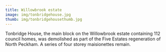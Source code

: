 ```yaml
---
title: Willowbrook estate
image: img/tonbridgehouse.jpg
thumb: img/tonbridgehousethumb.jpg
---
```

Tonbridge House, the main block on the Willowbrook estate containing 112 council homes, was demolished as part of the Five Estates regeneration of North Peckham.  A series of four storey maisionettes remain.


